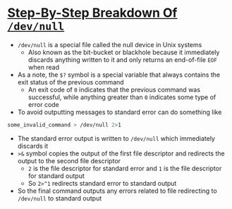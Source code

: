 # [Step-By-Step Breakdown Of `/dev/null`](https://medium.com/@codenameyau/step-by-step-breakdown-of-dev-null-a0f516f53158)

* `/dev/null` is a special file called the null device in Unix systems
  * Also known as the bit-bucket or blackhole because it immediately discards anything written to it and only returns an end-of-file `EOF` when read
* As a note, the `$?` symbol is a special variable that always contains the exit status of the previous command
  * An exit code of `0` indicates that the previous command was successful, while anything greater than `0` indicates some type of error code
* To avoid outputting messages to standard error can do something like

```bash
some_invalid_command > /dev/null 2>1
```

* The standard error output is written to `/dev/null` which immediately discards it
* `>&` symbol copies the output of the first file descriptor and redirects the output to the second file descriptor
  * `2` is the file descriptor for standard error and `1` is the file descriptor for standard output
  * So `2>^1` redirects standard error to standard output
* So the final command outputs any errors related to file redirecting to `/dev/null` to standard output

